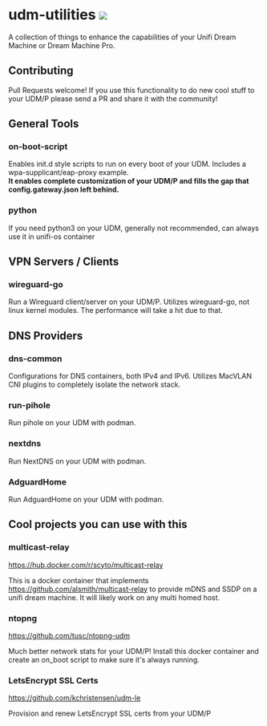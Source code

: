 # udm-utilities [<img src="https://img.shields.io/badge/slack-boostchicken-blue.svg?logo=slack">](https://join.slack.com/t/boostchicken/shared_invite/zt-fcjszaw4-2ZuNFxIQnrpjxixnm17LXQ)

A collection of things to enhance the capabilities of your Unifi Dream Machine or Dream Machine Pro.

## Contributing
Pull Requests welcome! If you use this functionality to do new cool stuff to your UDM/P please send a PR and share it with the community!

## General Tools
### on-boot-script
Enables init.d style scripts to run on every boot of your UDM. Includes a wpa-supplicant/eap-proxy example.  
**It enables complete customization of your UDM/P and fills the gap that config.gateway.json left behind.**

### python
If you need python3 on your UDM, generally not recommended, can always use it in unifi-os container

## VPN Servers / Clients

### wireguard-go
Run a Wireguard client/server on your UDM/P.  Utilizes wireguard-go, not linux kernel modules.  The performance will take a hit due to that.

## DNS Providers
### dns-common
Configurations for DNS containers, both IPv4 and IPv6.  Utilizes MacVLAN CNI plugins to completely isolate the network stack.

### run-pihole
Run pihole on your UDM with podman.

### nextdns
Run NextDNS on your UDM with podman. 

### AdguardHome
Run AdguardHome on your UDM with podman.

## Cool projects you can use with this

### multicast-relay 
https://hub.docker.com/r/scyto/multicast-relay 

This is a docker container that implements https://github.com/alsmith/multicast-relay to provide mDNS and SSDP on a unifi dream machine. It will likely work on any multi homed host.

### ntopng
https://github.com/tusc/ntopng-udm

Much better network stats for your UDM/P!  Install this docker container and create an on_boot script to make sure it's always running.

### LetsEncrypt SSL Certs
https://github.com/kchristensen/udm-le

Provision and renew LetsEncrypt SSL certs from your UDM/P
